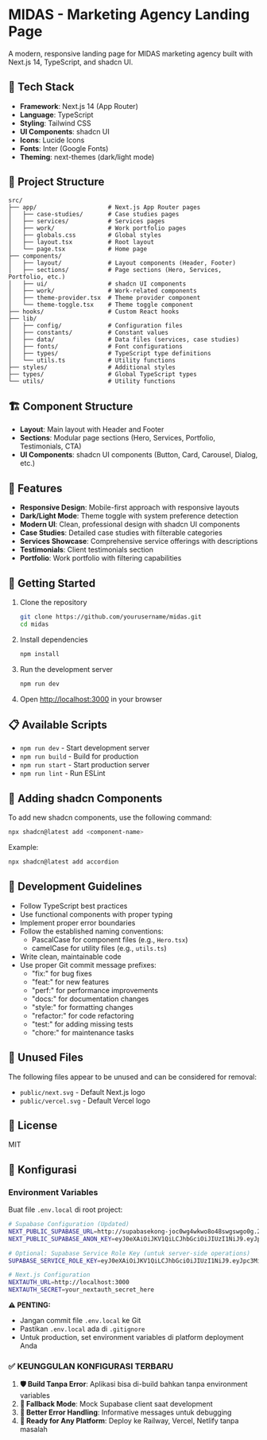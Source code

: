 # MIDAS - Marketing Agency Landing Page

A modern, responsive landing page for MIDAS marketing agency built with Next.js 14, TypeScript, and shadcn UI.

## 🚀 Tech Stack

- **Framework**: Next.js 14 (App Router)
- **Language**: TypeScript
- **Styling**: Tailwind CSS
- **UI Components**: shadcn UI
- **Icons**: Lucide Icons
- **Fonts**: Inter (Google Fonts)
- **Theming**: next-themes (dark/light mode)

## 📁 Project Structure

```
src/
├── app/                    # Next.js App Router pages
│   ├── case-studies/       # Case studies pages
│   ├── services/           # Services pages
│   ├── work/               # Work portfolio pages
│   ├── globals.css         # Global styles
│   ├── layout.tsx          # Root layout
│   └── page.tsx            # Home page
├── components/
│   ├── layout/             # Layout components (Header, Footer)
│   ├── sections/           # Page sections (Hero, Services, Portfolio, etc.)
│   ├── ui/                 # shadcn UI components
│   ├── work/               # Work-related components
│   ├── theme-provider.tsx  # Theme provider component
│   └── theme-toggle.tsx    # Theme toggle component
├── hooks/                  # Custom React hooks
├── lib/
│   ├── config/             # Configuration files
│   ├── constants/          # Constant values
│   ├── data/               # Data files (services, case studies)
│   ├── fonts/              # Font configurations
│   ├── types/              # TypeScript type definitions
│   └── utils.ts            # Utility functions
├── styles/                 # Additional styles
├── types/                  # Global TypeScript types
└── utils/                  # Utility functions
```

## 🏗️ Component Structure

- **Layout**: Main layout with Header and Footer
- **Sections**: Modular page sections (Hero, Services, Portfolio, Testimonials, CTA)
- **UI Components**: shadcn UI components (Button, Card, Carousel, Dialog, etc.)

## 🎨 Features

- **Responsive Design**: Mobile-first approach with responsive layouts
- **Dark/Light Mode**: Theme toggle with system preference detection
- **Modern UI**: Clean, professional design with shadcn UI components
- **Case Studies**: Detailed case studies with filterable categories
- **Services Showcase**: Comprehensive service offerings with descriptions
- **Testimonials**: Client testimonials section
- **Portfolio**: Work portfolio with filtering capabilities

## 🚦 Getting Started

1. Clone the repository
   ```bash
   git clone https://github.com/yourusername/midas.git
   cd midas
   ```

2. Install dependencies
   ```bash
   npm install
   ```

3. Run the development server
   ```bash
   npm run dev
   ```

4. Open [http://localhost:3000](http://localhost:3000) in your browser

## 📋 Available Scripts

- `npm run dev` - Start development server
- `npm run build` - Build for production
- `npm run start` - Start production server
- `npm run lint` - Run ESLint

## 🧩 Adding shadcn Components

To add new shadcn components, use the following command:

```bash
npx shadcn@latest add <component-name>
```

Example:
```bash
npx shadcn@latest add accordion
```

## 📝 Development Guidelines

- Follow TypeScript best practices
- Use functional components with proper typing
- Implement proper error boundaries
- Follow the established naming conventions:
  - PascalCase for component files (e.g., `Hero.tsx`)
  - camelCase for utility files (e.g., `utils.ts`)
- Write clean, maintainable code
- Use proper Git commit message prefixes:
  - "fix:" for bug fixes
  - "feat:" for new features
  - "perf:" for performance improvements
  - "docs:" for documentation changes
  - "style:" for formatting changes
  - "refactor:" for code refactoring
  - "test:" for adding missing tests
  - "chore:" for maintenance tasks

## 🧹 Unused Files

The following files appear to be unused and can be considered for removal:
- `public/next.svg` - Default Next.js logo
- `public/vercel.svg` - Default Vercel logo

## 📄 License

MIT

## 🔧 Konfigurasi

### Environment Variables

Buat file `.env.local` di root project:

```bash
# Supabase Configuration (Updated)
NEXT_PUBLIC_SUPABASE_URL=http://supabasekong-joc0wg4wkwo8o48swgswgo0g.217.15.164.63.sslip.io
NEXT_PUBLIC_SUPABASE_ANON_KEY=eyJ0eXAiOiJKV1QiLCJhbGciOiJIUzI1NiJ9.eyJpc3MiOiJzdXBhYmFzZSIsImlhdCI6MTc0ODk0MDEyMCwiZXhwIjo0OTA0NjEzNzIwLCJyb2xlIjoiYW5vbiJ9.s0n5WLXlYRMK-Zk09DAgazMbdHzqIQAqLTHrid068mU

# Optional: Supabase Service Role Key (untuk server-side operations)
SUPABASE_SERVICE_ROLE_KEY=eyJ0eXAiOiJKV1QiLCJhbGciOiJIUzI1NiJ9.eyJpc3MiOiJzdXBhYmFzZSIsImlhdCI6MTc0ODk0MDEyMCwiZXhwIjo0OTA0NjEzNzIwLCJyb2xlIjoic2VydmljZV9yb2xlIn0.j_gG3Pz6qnmVjvrQK9ab313Wl2HdJ96sbOkx-rxYQYc

# Next.js Configuration
NEXTAUTH_URL=http://localhost:3000
NEXTAUTH_SECRET=your_nextauth_secret_here
```

**⚠️ PENTING:** 
- Jangan commit file `.env.local` ke Git
- Pastikan `.env.local` ada di `.gitignore`
- Untuk production, set environment variables di platform deployment Anda

### ✅ **KEUNGGULAN KONFIGURASI TERBARU**

1. **🛡️ Build Tanpa Error**: Aplikasi bisa di-build bahkan tanpa environment variables
2. **🔄 Fallback Mode**: Mock Supabase client saat development 
3. **📝 Better Error Handling**: Informative messages untuk debugging
4. **🚀 Ready for Any Platform**: Deploy ke Railway, Vercel, Netlify tanpa masalah
